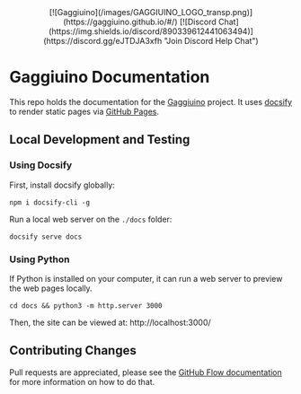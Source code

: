 <div align="center">
[![Gaggiuino](/images/GAGGIUINO_LOGO_transp.png)](https://gaggiuino.github.io/#/)
[![Discord Chat](https://img.shields.io/discord/890339612441063494)](https://discord.gg/eJTDJA3xfh "Join Discord Help Chat")
</div>

# Gaggiuino Documentation

This repo holds the documentation for the [Gaggiuino] project. It uses [docsify] to render static pages via [GitHub Pages].

## Local Development and Testing

### Using Docsify

First, install docsify globally:

```
npm i docsify-cli -g
```

Run a local web server on the `./docs` folder:

```
docsify serve docs
```


### Using Python

If Python is installed on your computer, it can run a web server to preview the web pages locally.

```
cd docs && python3 -m http.server 3000
```

Then, the site can be viewed at: http://localhost:3000/


## Contributing Changes

Pull requests are appreciated, please see the [GitHub Flow documentation] for more information on how to do that.

[Gaggiuino]: https://github.com/Zer0-bit/gaggiuino
[docsify]: https://docsify.js.org/
[GitHub Pages]: https://pages.github.com/
[GitHub Flow documentation]: https://docs.github.com/en/get-started/quickstart/github-flow